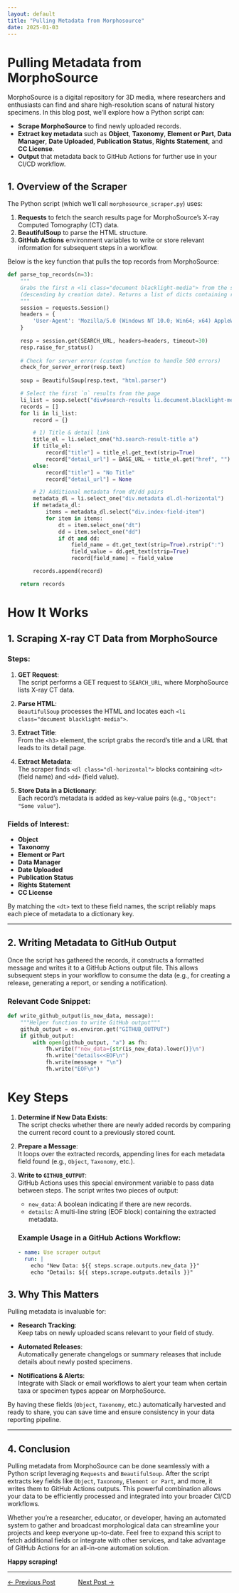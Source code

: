 ```yaml
---
layout: default
title: "Pulling Metadata from Morphosource"
date: 2025-01-03
---
```


# Pulling Metadata from MorphoSource

MorphoSource is a digital repository for 3D media, where researchers and enthusiasts can find and share high-resolution scans of natural history specimens. In this blog post, we’ll explore how a Python script can:

- **Scrape MorphoSource** to find newly uploaded records.
- **Extract key metadata** such as **Object**, **Taxonomy**, **Element or Part**, **Data Manager**, **Date Uploaded**, **Publication Status**, **Rights Statement**, and **CC License**.
- **Output** that metadata back to GitHub Actions for further use in your CI/CD workflow.

## 1. Overview of the Scraper

The Python script (which we’ll call `morphosource_scraper.py`) uses:

1. **Requests** to fetch the search results page for MorphoSource’s X-ray Computed Tomography (CT) data.  
2. **BeautifulSoup** to parse the HTML structure.  
3. **GitHub Actions** environment variables to write or store relevant information for subsequent steps in a workflow.

Below is the key function that pulls the top records from MorphoSource:

```python
def parse_top_records(n=3):
    """
    Grabs the first n <li class="document blacklight-media"> from the search results
    (descending by creation date). Returns a list of dicts containing relevant metadata.
    """
    session = requests.Session()
    headers = {
        'User-Agent': 'Mozilla/5.0 (Windows NT 10.0; Win64; x64) AppleWebKit/537.36'
    }
    
    resp = session.get(SEARCH_URL, headers=headers, timeout=30)
    resp.raise_for_status()
    
    # Check for server error (custom function to handle 500 errors)
    check_for_server_error(resp.text)
    
    soup = BeautifulSoup(resp.text, "html.parser")

    # Select the first `n` results from the page
    li_list = soup.select("div#search-results li.document.blacklight-media")[:n]
    records = []
    for li in li_list:
        record = {}

        # 1) Title & detail link
        title_el = li.select_one("h3.search-result-title a")
        if title_el:
            record["title"] = title_el.get_text(strip=True)
            record["detail_url"] = BASE_URL + title_el.get("href", "")
        else:
            record["title"] = "No Title"
            record["detail_url"] = None

        # 2) Additional metadata from dt/dd pairs
        metadata_dl = li.select_one("div.metadata dl.dl-horizontal")
        if metadata_dl:
            items = metadata_dl.select("div.index-field-item")
            for item in items:
                dt = item.select_one("dt")
                dd = item.select_one("dd")
                if dt and dd:
                    field_name = dt.get_text(strip=True).rstrip(":")
                    field_value = dd.get_text(strip=True)
                    record[field_name] = field_value

        records.append(record)

    return records
```

# How It Works

## 1. Scraping X-ray CT Data from MorphoSource

### Steps:
1. **GET Request**:  
   The script performs a GET request to `SEARCH_URL`, where MorphoSource lists X-ray CT data.

2. **Parse HTML**:  
   `BeautifulSoup` processes the HTML and locates each `<li class="document blacklight-media">`.

3. **Extract Title**:  
   From the `<h3>` element, the script grabs the record’s title and a URL that leads to its detail page.

4. **Extract Metadata**:  
   The scraper finds `<dl class="dl-horizontal">` blocks containing `<dt>` (field name) and `<dd>` (field value).

5. **Store Data in a Dictionary**:  
   Each record’s metadata is added as key-value pairs (e.g., `"Object": "Some value"`).

### Fields of Interest:
- **Object**  
- **Taxonomy**  
- **Element or Part**  
- **Data Manager**  
- **Date Uploaded**  
- **Publication Status**  
- **Rights Statement**  
- **CC License**  

By matching the `<dt>` text to these field names, the script reliably maps each piece of metadata to a dictionary key.

---

## 2. Writing Metadata to GitHub Output

Once the script has gathered the records, it constructs a formatted message and writes it to a GitHub Actions output file. This allows subsequent steps in your workflow to consume the data (e.g., for creating a release, generating a report, or sending a notification).

### Relevant Code Snippet:
```python
def write_github_output(is_new_data, message):
    """Helper function to write GitHub output"""
    github_output = os.environ.get("GITHUB_OUTPUT")
    if github_output:
        with open(github_output, "a") as fh:
            fh.write(f"new_data={str(is_new_data).lower()}\n")
            fh.write("details<<EOF\n")
            fh.write(message + "\n")
            fh.write("EOF\n")
```

# Key Steps

1. **Determine if New Data Exists**:  
   The script checks whether there are newly added records by comparing the current record count to a previously stored count.

2. **Prepare a Message**:  
   It loops over the extracted records, appending lines for each metadata field found (e.g., `Object`, `Taxonomy`, etc.).

3. **Write to `GITHUB_OUTPUT`**:  
   GitHub Actions uses this special environment variable to pass data between steps. The script writes two pieces of output:
   - `new_data`: A boolean indicating if there are new records.
   - `details`: A multi-line string (EOF block) containing the extracted metadata.

   ### Example Usage in a GitHub Actions Workflow:
   ```yaml
   - name: Use scraper output
     run: |
       echo "New Data: ${{ steps.scrape.outputs.new_data }}"
       echo "Details: ${{ steps.scrape.outputs.details }}"
   ```

## 3. Why This Matters

Pulling metadata is invaluable for:

- **Research Tracking**:  
  Keep tabs on newly uploaded scans relevant to your field of study.

- **Automated Releases**:  
  Automatically generate changelogs or summary releases that include details about newly posted specimens.

- **Notifications & Alerts**:  
  Integrate with Slack or email workflows to alert your team when certain taxa or specimen types appear on MorphoSource.

By having these fields (`Object`, `Taxonomy`, etc.) automatically harvested and ready to share, you can save time and ensure consistency in your data reporting pipeline.

---

## 4. Conclusion

Pulling metadata from MorphoSource can be done seamlessly with a Python script leveraging `Requests` and `BeautifulSoup`. After the script extracts key fields like `Object`, `Taxonomy`, `Element or Part`, and more, it writes them to GitHub Actions outputs. This powerful combination allows your data to be efficiently processed and integrated into your broader CI/CD workflows.

Whether you’re a researcher, educator, or developer, having an automated system to gather and broadcast morphological data can streamline your projects and keep everyone up-to-date. Feel free to expand this script to fetch additional fields or integrate with other services, and take advantage of GitHub Actions for an all-in-one automation solution.

**Happy scraping!**

---

[← Previous Post](https://johntrue15.github.io/2025/01/02/Blog-2/)      $~~~~~~~~~~~$      [Next Post →](https://johntrue15.github.io/2025/01/04/Blog-4/)
